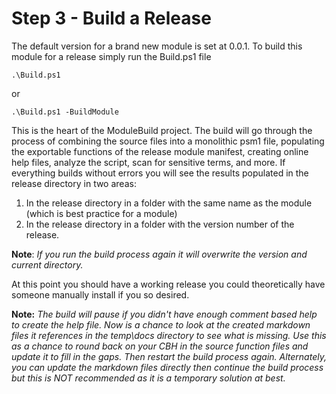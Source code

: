 # Step 3 - Build a Release

The default version for a brand new module is set at 0.0.1. To build this module for a release simply run the Build.ps1 file

`.\Build.ps1`

or

`.\Build.ps1 -BuildModule`

This is the heart of the ModuleBuild project. The build will go through the process of combining the source files into a monolithic psm1 file, populating the exportable functions of the release module manifest, creating online help files, analyze the script, scan for sensitive terms, and more. If everything builds without errors you will see the results populated in the release directory in two areas:
1. In the release directory in a folder with the same name as the module (which is best practice for a module)
2. In the release directory in a folder with the version number of the release.

**Note**: *If you run the build process again it will overwrite the version and current directory.*

At this point you should have a working release you could theoretically have someone manually install if you so desired.

**Note:** *The build will pause if you didn't have enough comment based help to create the help file. Now is a chance to look at the created markdown files it references in the temp\docs directory to see what is missing. Use this as a chance to round back on your CBH in the source function files and update it to fill in the gaps. Then restart the build process again. Alternately, you can update the markdown files directly then continue the build process but this is NOT recommended as it is a temporary solution at best.*